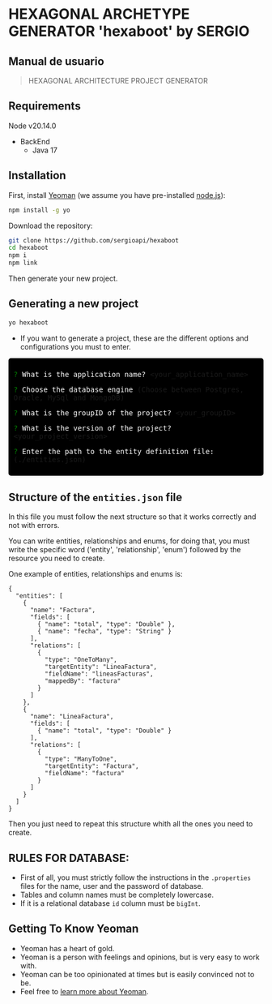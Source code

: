 # HEXAGONAL ARCHETYPE GENERATOR 'hexaboot' by SERGIO
## Manual de usuario

> HEXAGONAL ARCHITECTURE PROJECT GENERATOR

## Requirements
Node v20.14.0

- BackEnd
  - Java 17

## Installation

First, install [Yeoman](http://yeoman.io) (we assume you have pre-installed [node.js](https://nodejs.org/)):

```bash
npm install -g yo
```

Download the repository:

```bash
git clone https://github.com/sergioapi/hexaboot
cd hexaboot
npm i
npm link
```

Then generate your new project.

## Generating a new project

```bash
yo hexaboot
```
- If you want to generate a project, these are the different options and configurations you must to enter.

<div style="background-color:black; padding:10px; border-radius:5px; font-family: monospace; margin-bottom: 30px">

<span style="color: green;">? </span> <span style="color: white;">What is the application name?</span> <your_application_name>

<span style="color: green;">? </span> <span style="color: white;">Choose the database engine</span> (Choose between Postgres, Oracle, MySql and MongoDB)

<span style="color: green;">? </span> <span style="color: white;">What is the groupID of the project?</span> <your_groupID>

<span style="color: green;">? </span> <span style="color: white;">What is the version of the project?</span> <your_project_version>

<span style="color: green;">? </span> <span style="color: white;">Enter the path to the entity definition file:</span> (./entities.json)

</div>

## Structure of the `entities.json` file
In this file you must follow the next structure so that it works correctly and not with errors.

You can write entities, relationships and enums, for doing that, you must write the specific word ('entity', 'relationship', 'enum') followed by the resource you need to create.

One example of entities, relationships and enums is:

```
{
  "entities": [
    {
      "name": "Factura",
      "fields": [
        { "name": "total", "type": "Double" },
        { "name": "fecha", "type": "String" }
      ],
      "relations": [
        {
          "type": "OneToMany",
          "targetEntity": "LineaFactura",
          "fieldName": "lineasFacturas",
          "mappedBy": "factura"
        }
      ]
    },
    {
      "name": "LineaFactura",
      "fields": [
        { "name": "total", "type": "Double" }
      ],
      "relations": [
        {
          "type": "ManyToOne",
          "targetEntity": "Factura",
          "fieldName": "factura"
        }
      ]
    }
  ]
}
```
Then you just need to repeat this structure whith all the ones you need to create.

## RULES FOR DATABASE:

- First of all, you must strictly follow the instructions in the `.properties` files for the name, user and the password of database.
- Tables and column names must be completely lowercase.
- If it is a relational database `id` column must be `bigInt`.

## Getting To Know Yeoman

 * Yeoman has a heart of gold.
 * Yeoman is a person with feelings and opinions, but is very easy to work with.
 * Yeoman can be too opinionated at times but is easily convinced not to be.
 * Feel free to [learn more about Yeoman](http://yeoman.io/).